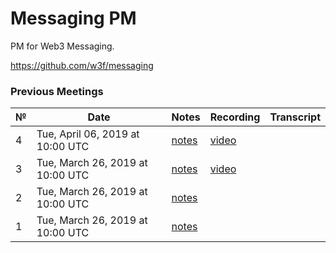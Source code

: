 # Messaging PM

PM for Web3 Messaging.

https://github.com/w3f/messaging


### Previous Meetings
 №  | Date | Notes | Recording | Transcript
 ---|---|---|---|---|
 4 | Tue, April 06, 2019 at 10:00 UTC | [notes](notes/meeting04.md) | [video](https://www.youtube.com/watch?v=MYWjhbiUXJE) | |
 3 | Tue, March 26, 2019 at 10:00 UTC | [notes](notes/meeting03.md) | [video](https://www.youtube.com/watch?v=hqd4GAjY16A&list=PLbrz7IuP1hriQ37CnI8gzYXm04EGsLS4q)  | |
 2 | Tue, March 26, 2019 at 10:00 UTC | [notes](notes/meeting02.md) |  | |
 1 | Tue, March 26, 2019 at 10:00 UTC | [notes](notes/meeting01.md) |  | |

